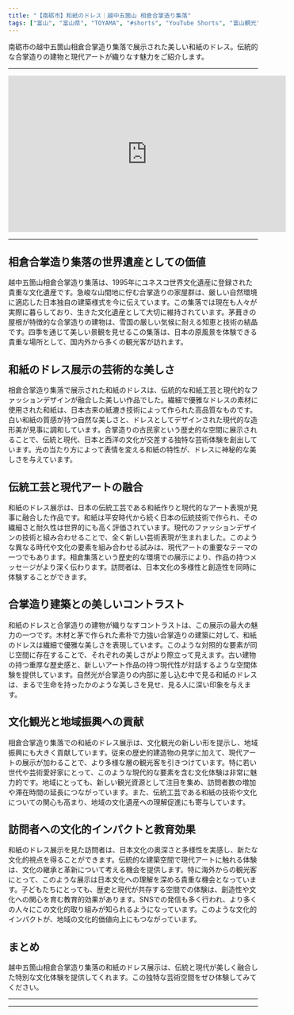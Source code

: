 ```yaml
---
title: "【南砺市】和紙のドレス｜越中五箇山 相倉合掌造り集落"
tags: ["富山", "富山県", "TOYAMA", "#shorts", "YouTube Shorts", "富山観光", "富山旅行", "北陸観光", "南砺市", "県西部", "富山県の観光スポット", "富山県でおすすめの場所", "富山県の見どころ"]
---
```


南砺市の越中五箇山相倉合掌造り集落で展示された美しい和紙のドレス。伝統的な合掌造りの建物と現代アートが織りなす魅力をご紹介します。

---

<!-- 🎥 YouTube動画埋め込み -->
<iframe width="560" height="315" src="https://www.youtube.com/embed/VnR8k4P9Hx3" title="YouTube video player" frameborder="0" allowfullscreen></iframe>

---

## 相倉合掌造り集落の世界遺産としての価値

越中五箇山相倉合掌造り集落は、1995年にユネスコ世界文化遺産に登録された貴重な文化遺産です。急峻な山間地に佇む合掌造りの家屋群は、厳しい自然環境に適応した日本独自の建築様式を今に伝えています。この集落では現在も人々が実際に暮らしており、生きた文化遺産として大切に維持されています。茅葺きの屋根が特徴的な合掌造りの建物は、雪国の厳しい気候に耐える知恵と技術の結晶です。四季を通じて美しい景観を見せるこの集落は、日本の原風景を体験できる貴重な場所として、国内外から多くの観光客が訪れます。

## 和紙のドレス展示の芸術的な美しさ

相倉合掌造り集落で展示された和紙のドレスは、伝統的な和紙工芸と現代的なファッションデザインが融合した美しい作品でした。繊細で優雅なドレスの素材に使用された和紙は、日本古来の紙漉き技術によって作られた高品質なものです。白い和紙の質感が持つ自然な美しさと、ドレスとしてデザインされた現代的な造形美が見事に調和しています。合掌造りの古民家という歴史的な空間に展示されることで、伝統と現代、日本と西洋の文化が交差する独特な芸術体験を創出しています。光の当たり方によって表情を変える和紙の特性が、ドレスに神秘的な美しさを与えています。

## 伝統工芸と現代アートの融合

和紙のドレス展示は、日本の伝統工芸である和紙作りと現代的なアート表現が見事に融合した作品です。和紙は平安時代から続く日本の伝統技術で作られ、その繊細さと耐久性は世界的にも高く評価されています。現代のファッションデザインの技術と組み合わせることで、全く新しい芸術表現が生まれました。このような異なる時代や文化の要素を組み合わせる試みは、現代アートの重要なテーマの一つでもあります。相倉集落という歴史的な環境での展示により、作品の持つメッセージがより深く伝わります。訪問者は、日本文化の多様性と創造性を同時に体験することができます。

## 合掌造り建築との美しいコントラスト

和紙のドレスと合掌造りの建物が織りなすコントラストは、この展示の最大の魅力の一つです。木材と茅で作られた素朴で力強い合掌造りの建築に対して、和紙のドレスは繊細で優雅な美しさを表現しています。このような対照的な要素が同じ空間に存在することで、それぞれの美しさがより際立って見えます。古い建物の持つ重厚な歴史感と、新しいアート作品の持つ現代性が対話するような空間体験を提供しています。自然光が合掌造りの内部に差し込む中で見る和紙のドレスは、まるで生命を持ったかのような美しさを見せ、見る人に深い印象を与えます。

## 文化観光と地域振興への貢献

相倉合掌造り集落での和紙のドレス展示は、文化観光の新しい形を提示し、地域振興にも大きく貢献しています。従来の歴史的建造物の見学に加えて、現代アートの展示が加わることで、より多様な層の観光客を引きつけています。特に若い世代や芸術愛好家にとって、このような現代的な要素を含む文化体験は非常に魅力的です。地域にとっても、新しい観光資源として注目を集め、訪問者数の増加や滞在時間の延長につながっています。また、伝統工芸である和紙の技術や文化についての関心も高まり、地域の文化遺産への理解促進にも寄与しています。

## 訪問者への文化的インパクトと教育効果

和紙のドレス展示を見た訪問者は、日本文化の奥深さと多様性を実感し、新たな文化的視点を得ることができます。伝統的な建築空間で現代アートに触れる体験は、文化の継承と革新について考える機会を提供します。特に海外からの観光客にとって、このような展示は日本文化への理解を深める貴重な機会となっています。子どもたちにとっても、歴史と現代が共存する空間での体験は、創造性や文化への関心を育む教育的効果があります。SNSでの発信も多く行われ、より多くの人々にこの文化的取り組みが知られるようになっています。このような文化的インパクトが、地域の文化的価値向上にもつながっています。

## まとめ

越中五箇山相倉合掌造り集落の和紙のドレス展示は、伝統と現代が美しく融合した特別な文化体験を提供してくれます。この独特な芸術空間をぜひ体験してみてください。

---

<!-- 🗺 Googleマップ（自動表示: page.tsxで地域名から自動生成） -->

<!-- 📍 宿泊リンク（自動表示: page.tsxで地域別リンクを自動生成）
     - タイトルから地域名を抽出
     - JTB / 楽天トラベル / じゃらん / 一休.com 対応
     - 環境変数でプロバイダー切替可能
-->

<!-- 📚 関連記事（自動表示: page.tsxで同カテゴリから2件自動選択） -->

<!-- 🏷️ タグ（自動表示: page.tsxで記事最下部に自動配置） -->

---

<!--
【記事文字数ルール】
- 基本文字数: 最低1000文字以上
- 推奨文字数: 1000〜1500文字（スマホ読みやすさ最優先）
- 上限なし: 情報量的に必要な場合は1500文字や2000文字を超えても良い
- 判断基準: 読者にとって価値ある情報を過不足なく提供できる文字数

【記事構成の最終形】
1. タイトル・動画・本文
2. まとめ
3. Googleマップ（見出しなし、マップのみ自動表示）
4. **宿泊リンク（地域別自動生成）** ← 2025年10月7日追加
5. 関連記事（H3、同カテゴリから2件自動選択）
6. タグ（記事最下部に自動表示）
7. ナビゲーションボタン

【宿泊リンクシステム仕様】
- タイトルから地域名を自動抽出（【〇〇市】形式優先）
- 北陸地方地域辞書: 富山/石川/福井の主要都市対応
- 対応プロバイダー: JTB（既定）/ 楽天トラベル / じゃらん / 一休.com
- 環境変数で切替: NEXT_PUBLIC_DEFAULT_TRAVEL_PROVIDER
- URLテンプレート: 地域名自動エンコード + アフィリエイトID挿入
- 配置位置: Googleマップ直後、関連記事より前

【自動生成セクション】
※以下はpage.tsxで自動生成されるため、記事本文には含めない
- Googleマップ: タイトル【】内の地域名から生成
- 宿泊リンク: 地域名抽出 → Deeplink生成 → スタイル適用
- 関連記事: 同カテゴリから2件を自動選択・リンク化
- タグ: 記事データから最下部に自動配置

【削除済みセクション】
※アクセス方法・周辺情報・公式リンクセクションは不要（2025年10月5日削除）

【AdSense・アフィリエイト】
- Google AdSense: 全ページ自動読み込み（layout.tsx）
- アフィリエイトスクリプト: AffilScript（layout.tsx）
- data-affil属性での動的リンク変換機能あり（現在は宿泊リンクで代替）

【最終更新】2025年10月7日 - 地域別宿泊リンク自動生成システム実装
-->
